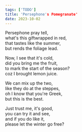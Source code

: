 ```yaml
---
tags: ['TODO']
title: 'Persephone's Pomegranate'
date: 2023-10-02
---
```


Persephone pray tell,  
what's this giftwrapped in red,  
that tastes like the summer,  
but rends the foliage lead.

Now, I see that it's cold,  
did you bring me the fruit,  
to mark the start of the season?  
coz I brought lemon juice.

We can mix up the two,  
like they do at the steppes,  
oh I know that you're Greek,  
but this is the best.

Just trust me, it's good,  
you can try it and see,  
and if you do like it,  
please let the winter go free?
